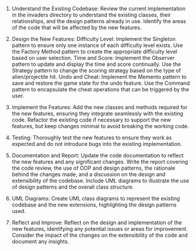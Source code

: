 1. Understand the Existing Codebase:
    Review the current implementation in the invaders directory to understand the existing classes, their relationships, and the design patterns already in use.
    Identify the areas of the code that will be affected by the new features.

2. Design the New Features:
    Difficulty Level:
        Implement the Singleton pattern to ensure only one instance of each difficulty level exists.
        Use the Factory Method pattern to create the appropriate difficulty level based on user selection.
    Time and Score:
        Implement the Observer pattern to update and display the time and score continually.
        Use the Strategy pattern to change the scoring strategy based on the type of alien/projectile hit.
    Undo and Cheat:
        Implement the Memento pattern to save and restore the game state for the undo feature.
        Use the Command pattern to encapsulate the cheat operations that can be triggered by the user.
3. Implement the Features:
        Add the new classes and methods required for the new features, ensuring they integrate seamlessly with the existing code.
        Refactor the existing code if necessary to support the new features, but keep changes minimal to avoid breaking the working code.
4. Testing:
        Thoroughly test the new features to ensure they work as expected and do not introduce bugs into the existing implementation.
5.  Documentation and Report:
        Update the code documentation to reflect the new features and any significant changes.
        Write the report covering the code review, the use of OOP and design patterns, the rationale behind the changes made, and a discussion on the design and extensibility of the codebase.
        Include UML diagrams to illustrate the use of design patterns and the overall class structure.
6.  UML Diagrams:
        Create UML class diagrams to represent the existing codebase and the new extensions, highlighting the design patterns used.
7.    Reflect and Improve:
        Reflect on the design and implementation of the new features, identifying any potential issues or areas for improvement.
        Consider the impact of the changes on the extensibility of the code and document any insights.